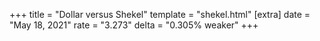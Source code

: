 +++
title = "Dollar versus Shekel"
template = "shekel.html"
[extra]
date = "May 18, 2021"
rate = "3.273"
delta = "0.305% weaker"
+++

